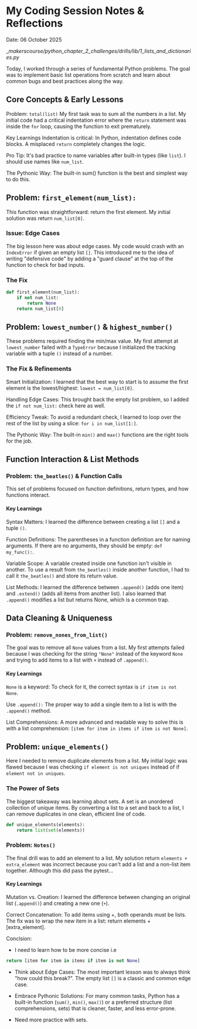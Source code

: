 # My Coding Session Notes & Reflections
Date: 06 October 2025

__makerscourse/python_chapter_2_challenges/drills/lib/_1_lists_and_dictionaries.py__

Today, I worked through a series of fundamental Python problems. The goal was to implement basic list operations from scratch and learn about common bugs and best practices along the way.

## Core Concepts & Early Lessons
Problem: `total(list)`
My first task was to sum all the numbers in a list. My initial code had a critical indentation error where the `return` statement was inside the `for` loop, causing the function to exit prematurely.

Key Learnings
Indentation is critical: In Python, indentation defines code blocks. A misplaced `return` completely changes the logic.

Pro Tip: It's bad practice to name variables after built-in types (like `list`). I should use names like `num_list`.

The Pythonic Way: The built-in sum() function is the best and simplest way to do this.

## Problem: `first_element(num_list):`
This function was straightforward: return the first element. My initial solution was return `num_list[0]`.

### Issue: Edge Cases
The big lesson here was about edge cases. My code would crash with an `IndexError` if given an empty list `[]`. This introduced me to the idea of writing "defensive code" by adding a "guard clause" at the top of the function to check for bad inputs.

### The Fix

```Python
def first_element(num_list):
    if not num_list:
        return None
    return num_list[0]
```

## Problem: `lowest_number()` & `highest_number()`
These problems required finding the min/max value. My first attempt at `lowest_number` failed with a `TypeError` because I initialized the tracking variable with a tuple `()` instead of a number.

### The Fix & Refinements
Smart Initialization: I learned that the best way to start is to assume the first element is the lowest/highest: `lowest = num_list[0]`.

Handling Edge Cases: 
This brought back the empty list problem, so I added the `if not num_list:` check here as well.

Efficiency Tweak: 
To avoid a redundant check, I learned to loop over the rest of the list by using a slice: `for i in num_list[1:]`.

The Pythonic Way: 
The built-in `min()` and `max()` functions are the right tools for the job.

## Function Interaction & List Methods

### Problem: `the_beatles()` & Function Calls
This set of problems focused on function definitions, return types, and how functions interact.

#### Key Learnings
Syntax Matters: I learned the difference between creating a list `[]` and a tuple `()`.

Function Definitions: The parentheses in a function definition are for naming arguments. If there are no arguments, they should be empty: `def my_func():`.

Variable Scope: A variable created inside one function isn't visible in another. To use a result from `the_beatles()` inside another function, I had to call it `the_beatles()` and store its return value.

List Methods: I learned the difference between `.append()` (adds one item) and `.extend()` (adds all items from another list). I also learned that `.append()` modifies a list but returns None, which is a common trap.

## Data Cleaning & Uniqueness

### Problem: `remove_nones_from_list()`
The goal was to remove all `None` values from a list. My first attempts failed because I was checking for the string `"None"` instead of the keyword `None` and trying to add items to a list with `+` instead of `.append()`.

#### Key Learnings
`None` is a keyword: To check for it, the correct syntax is `if item is not None`.

Use `.append():` The proper way to add a single item to a list is with the `.append()` method.

List Comprehensions: A more advanced and readable way to solve this is with a list comprehension: `[item for item in items if item is not None]`.

## Problem: `unique_elements()`
Here I needed to remove duplicate elements from a list. My initial logic was flawed because I was checking `if element is not uniques` instead of if `element not in uniques`.

### The Power of Sets
The biggest takeaway was learning about sets. A set is an unordered collection of unique items. By converting a list to a set and back to a list, I can remove duplicates in one clean, efficient line of code.

```Python
def unique_elements(elements):
    return list(set(elements))
```

### Problem: `Notes()`
The final drill was to add an element to a list. My solution return `elements + extra_element` was incorrect because you can't add a list and a non-list item together. Although this did pass the pytest... 

#### Key Learnings
Mutation vs. Creation: I learned the difference between changing an original list (`.append()`) and creating a new one (`+`).

Correct Concatenation: To add items using +, both operands must be lists. The fix was to wrap the new item in a list: return elements + [extra_element].

Conclsion: 

* I need to learn how to be more concise i.e 
```python
return [item for item in items if item is not None]
```
* Think about Edge Cases: The most important lesson was to always think "how could this break?". The empty list `[]` is a classic and common edge case.

* Embrace Pythonic Solutions: For many common tasks, Python has a built-in function (`sum()`, `min()`, `max()`) or a preferred structure (list comprehensions, sets) that is cleaner, faster, and less error-prone.

* Need more practice with sets. 
